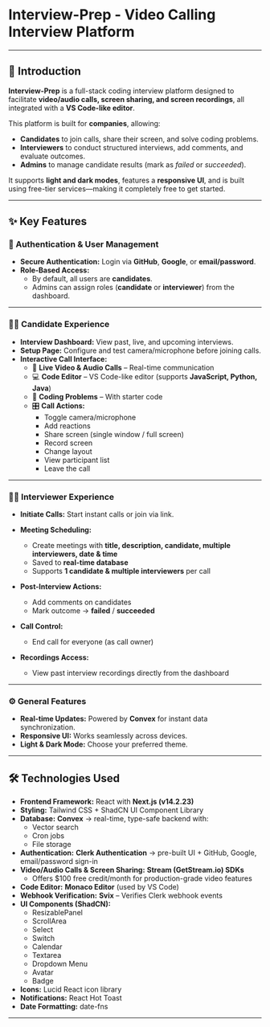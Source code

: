 # Interview-Prep - Video Calling Interview Platform

---

## 📖 Introduction
**Interview-Prep** is a full-stack coding interview platform designed to facilitate **video/audio calls, screen sharing, and screen recordings**, all integrated with a **VS Code-like editor**.  

This platform is built for **companies**, allowing:
- **Candidates** to join calls, share their screen, and solve coding problems.  
- **Interviewers** to conduct structured interviews, add comments, and evaluate outcomes.  
- **Admins** to manage candidate results (mark as *failed* or *succeeded*).  

It supports **light and dark modes**, features a **responsive UI**, and is built using free-tier services—making it completely free to get started.

---

## ✨ Key Features

### 🔐 Authentication & User Management
- **Secure Authentication:** Login via **GitHub**, **Google**, or **email/password**.  
- **Role-Based Access:**  
  - By default, all users are **candidates**.  
  - Admins can assign roles (**candidate** or **interviewer**) from the dashboard.  

---

### 👨‍💻 Candidate Experience
- **Interview Dashboard:** View past, live, and upcoming interviews.  
- **Setup Page:** Configure and test camera/microphone before joining calls.  
- **Interactive Call Interface:**  
  - 🎥 **Live Video & Audio Calls** – Real-time communication  
  - 💻 **Code Editor** – VS Code-like editor (supports **JavaScript, Python, Java**)  
  - 📑 **Coding Problems** – With starter code  
  - 🎛️ **Call Actions:**  
    - Toggle camera/microphone  
    - Add reactions  
    - Share screen (single window / full screen)  
    - Record screen  
    - Change layout  
    - View participant list  
    - Leave the call  

---

### 🧑‍🏫 Interviewer Experience
- **Initiate Calls:** Start instant calls or join via link.  
- **Meeting Scheduling:**  
  - Create meetings with **title, description, candidate, multiple interviewers, date & time**  
  - Saved to **real-time database**  
  - Supports **1 candidate & multiple interviewers** per call  

- **Post-Interview Actions:**  
  - Add comments on candidates  
  - Mark outcome → **failed** / **succeeded**  

- **Call Control:**  
  - End call for everyone (as call owner)  

- **Recordings Access:**  
  - View past interview recordings directly from the dashboard  

---

### ⚙️ General Features
- **Real-time Updates:** Powered by **Convex** for instant data synchronization.  
- **Responsive UI:** Works seamlessly across devices.  
- **Light & Dark Mode:** Choose your preferred theme.  

---

## 🛠️ Technologies Used

- **Frontend Framework:** React with **Next.js (v14.2.23)**  
- **Styling:** Tailwind CSS + ShadCN UI Component Library  
- **Database:** **Convex** → real-time, type-safe backend with:  
  - Vector search  
  - Cron jobs  
  - File storage  
- **Authentication:** **Clerk Authentication** → pre-built UI + GitHub, Google, email/password sign-in  
- **Video/Audio Calls & Screen Sharing:** **Stream (GetStream.io) SDKs**  
  - Offers $100 free credit/month for production-grade video features  
- **Code Editor:** **Monaco Editor** (used by VS Code)  
- **Webhook Verification:** **Svix** – Verifies Clerk webhook events  
- **UI Components (ShadCN):**  
  - ResizablePanel  
  - ScrollArea  
  - Select  
  - Switch  
  - Calendar  
  - Textarea  
  - Dropdown Menu  
  - Avatar  
  - Badge  
- **Icons:** Lucid React icon library  
- **Notifications:** React Hot Toast  
- **Date Formatting:** date-fns  

---
